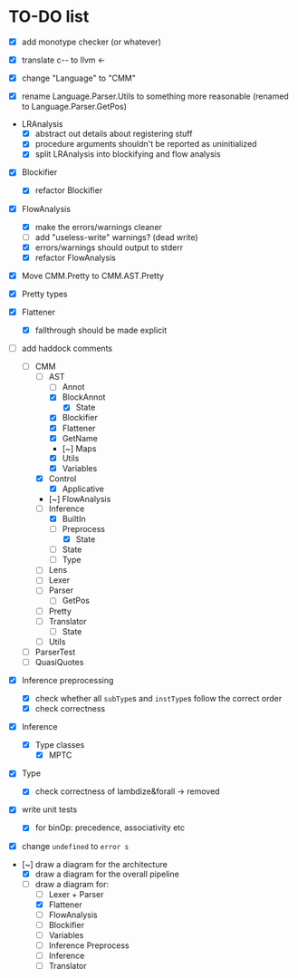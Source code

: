 # TO-DO list

- [x] add monotype checker (or whatever)

- [x] translate c-- to llvm <-

- [x] change "Language" to "CMM"

- [x] rename Language.Parser.Utils to something more reasonable (renamed to Language.Parser.GetPos)

- LRAnalysis
  - [x] abstract out details about registering stuff
  - [x] procedure arguments shouldn't be reported as uninitialized
  - [x] split LRAnalysis into blockifying and flow analysis

- [x] Blockifier
  - [x] refactor Blockifier

- [x] FlowAnalysis
  - [x] make the errors/warnings cleaner
  - [ ] add "useless-write" warnings? (dead write)
  - [x] errors/warnings should output to stderr
  - [x] refactor FlowAnalysis

- [x] Move CMM.Pretty to CMM.AST.Pretty
- [x] Pretty types

- [x] Flattener
  - [x] fallthrough should be made explicit

- [ ] add haddock comments
  - [ ] CMM
    - [ ] AST
      - [ ] Annot
      - [x] BlockAnnot
        - [x] State
      - [x] Blockifier
      - [x] Flattener
      - [x] GetName
      - [~] Maps
      - [x] Utils
      - [x] Variables
    - [x] Control
      - [x] Applicative
    - [~] FlowAnalysis
    - [ ] Inference
      - [x] BuiltIn
      - [ ] Preprocess
        - [x] State
      - [ ] State
      - [ ] Type
    - [ ] Lens
    - [ ] Lexer
    - [ ] Parser
      - [ ] GetPos
    - [ ] Pretty
    - [ ] Translator
      - [ ] State
    - [ ] Utils

  - [ ] ParserTest
  - [ ] QuasiQuotes

- [x] Inference preprocessing
  - [x] check whether all `subType`s and `instType`s follow the correct order
  - [x] check correctness
- [x] Inference
  - [x] Type classes
    - [x] MPTC

- [x] Type
  - [x] check correctness of lambdize&forall -> removed

- [x] write unit tests
  - [x] for binOp: precedence, associativity etc

- [x] change `undefined` to `error s`

- [~] draw a diagram for the architecture
  - [x] draw a diagram for the overall pipeline
  - [ ] draw a diagram for:
    - [ ] Lexer + Parser
    - [x] Flattener
    - [ ] FlowAnalysis
    - [ ] Blockifier
    - [ ] Variables
    - [ ] Inference Preprocess
    - [ ] Inference
    - [ ] Translator
